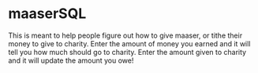 # maaserSQL

This is meant to help people figure out how to give maaser, or tithe their money to give to charity. 
Enter the amount of money you earned and it will tell you how much should go to charity. 
Enter the amount given to charity and it will update the amount you owe!
